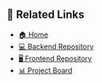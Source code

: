 ## 📄 Related Links  
- [🏠 Home](https://github.com/eLearning-Plus/MemberHub/wiki)  
- [💻 Backend Repository](https://github.com/eLearning-Plus/MemberHub)  
- [🖥️ Frontend Repository](https://github.com/eLearning-Plus/learning-platform-frontend)  
- [📊 Project Board](https://github.com/orgs/eLearning-Plus/projects/2)